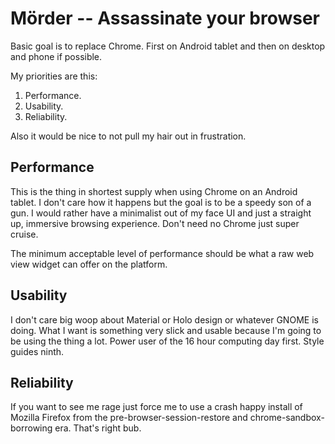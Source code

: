 Mörder -- Assassinate your browser
==================================

Basic goal is to replace Chrome. First on Android tablet and then on desktop
and phone if possible.

My priorities are this:

  1. Performance.
  2. Usability.
  3. Reliability.


Also it would be nice to not pull my hair out in frustration.

Performance
-----------

This is the thing in shortest supply when using Chrome on an Android tablet.
I don't care how it happens but the goal is to be a speedy son of a gun. I
would rather have a minimalist out of my face UI and just a straight up,
immersive browsing experience. Don't need no Chrome just super cruise.

The minimum acceptable level of performance should be what a raw web view
widget can offer on the platform.

Usability
---------

I don't care big woop about Material or Holo design or whatever GNOME is doing.
What I want is something very slick and usable because I'm going to be using
the thing a lot. Power user of the 16 hour computing day first. Style guides
ninth.

Reliability
-----------

If you want to see me rage just force me to use a crash happy install of
Mozilla Firefox from the pre-browser-session-restore and
chrome-sandbox-borrowing era. That's right bub.
